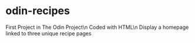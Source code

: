 # odin-recipes
First Project in The Odin Project\n
Coded with HTML\n
Display a homepage linked to three unique recipe pages

